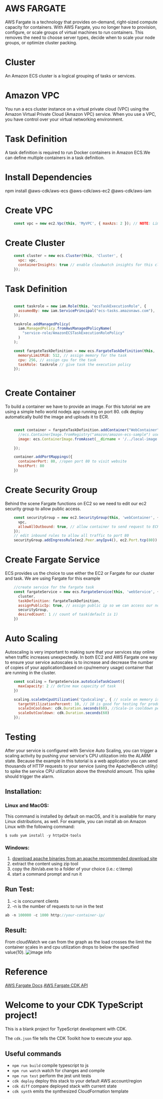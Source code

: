 # AWS FARGATE
AWS Fargate is a technology that provides on-demand, right-sized compute capacity for containers. With AWS Fargate, you no longer have to provision, configure, or scale groups of virtual machines to run containers. This removes the need to choose server types, decide when to scale your node groups, or optimize cluster packing.

# Cluster
An Amazon ECS cluster is a logical grouping of tasks or services.

# Amazon VPC
You run a ecs cluster instance on a virtual private cloud (VPC) using the Amazon Virtual Private Cloud (Amazon VPC) service. When you use a VPC, you have control over your virtual networking environment.

# Task Definition
A task definition is required to run Docker containers in Amazon ECS.We can define multiple containers in a task definition.

# Install Dependencies 
npm install @aws-cdk/aws-ecs @aws-cdk/aws-ec2 @aws-cdk/aws-iam

# Create VPC
```javascript
    const vpc = new ec2.Vpc(this, 'MyVPC', { maxAzs: 2 }); // NOTE: Limit AZs(avaliable zones) to avoid reaching resource quotas
```

# Create Cluster 
``` javascript 
    const cluster = new ecs.Cluster(this, 'Cluster', {
      vpc: vpc, 
      containerInsights: true // enable cloudwatch insights for this cluster
    });
```

# Task Definition 

``` javascript 

    const taskrole = new iam.Role(this, "ecsTaskExecutionRole", {
      assumedBy: new iam.ServicePrincipal("ecs-tasks.amazonaws.com"),
    });

    taskrole.addManagedPolicy(
      iam.ManagedPolicy.fromAwsManagedPolicyName(
        "service-role/AmazonECSTaskExecutionRolePolicy"
      )
    );

    const fargateTaskDefinition = new ecs.FargateTaskDefinition(this, 'TaskDef', {
      memoryLimitMiB: 512, // assign memory for the task
      cpu: 256, // assign cpu for the task 
      taskRole: taskrole // give task the execution policy
    });
    
```

# Create Container 
To build a container we have to provide an image. For this tutorial we are using a simple hello world nodejs app running on port 80. cdk deploy automatically build the image and uploads it to ECR.
``` javascript 

    const container = fargateTaskDefinition.addContainer("WebContainer", {
      //ecs.ContainerImage.fromRegistry("amazon/amazon-ecs-sample") use this for default img provided by aws for testing.
      image: ecs.ContainerImage.fromAsset(__dirname + '/../local-image'), // this image will be built and uploaded to ECR.
      
    });

    container.addPortMappings({
      containerPort: 80, //open port 80 to visit website
      hostPort: 80
    })

```

# Create Security Group 
Behind the scene Fargate functions on EC2 so we need to edit our ec2 security group to allow public access.

``` javascript
    const securityGroup = new ec2.SecurityGroup(this, 'webContainer', { 
      vpc, 
      allowAllOutbound: true, // allow container to send request to ECR where our image is stored.
    });
    // edit inbound rules to allow all traffic to port 80
    securityGroup.addIngressRule(ec2.Peer.anyIpv4(), ec2.Port.tcp(80))
```
# Create Fargate Service 
ECS provides us the choice to use either the EC2 or Fargate for our cluster and task. We are using Fargate for this example

``` javascript 
    //create service for the fargate task
    const fargateService = new ecs.FargateService(this, 'webService', { 
      cluster,
      taskDefinition: fargateTaskDefinition,
      assignPublicIp: true, // assign public ip so we can access our nodejs app
      securityGroup,
      desiredCount: 1 // count of task(default is 1)
    })

```

# Auto Scaling 
Autoscaling is very important to making sure that your services stay online when traffic increases unexpectedly. In both EC2 and AWS Fargate one way to ensure your service autoscales is to increase and decrease the number of copies of your application(based on cpu/memory usage) container that are running in the cluster.

``` javascript 
    const scaling = fargateService.autoScaleTaskCount({
      maxCapacity: 2 // define max capacity of task
    })

    scaling.scaleOnCpuUtilization('CpuScaling', { // scale on memory is also available.
      targetUtilizationPercent: 10, // 10 is good for testing for production 50 and above would be appropriate.
      scaleInCooldown: cdk.Duration.seconds(60), //Scale-in cooldown period
      scaleOutCooldown: cdk.Duration.seconds(60)
    });
```

# Testing 
After your service is configured with Service Auto Scaling, you can trigger a scaling activity by pushing your service's CPU utilization into the ALARM state. Because the example in this tutorial is a web application you can send thousands of HTTP requests to your service (using the ApacheBench utility) to spike the service CPU utilization above the threshold amount. This spike should trigger the alarm.

## Installation: 

### Linux and MacOS:
This command is installed by default on macOS, and it is available for many Linux distributions, as well. For example, you can install ab on Amazon Linux with the following command:
```javascript 
$ sudo yum install -y httpd24-tools
```

### Windows: 
1. [download apache binaries from an apache recommended download site](https://www.apachelounge.com/download/)
2. extract the content using zip tool
3. copy the /bin/ab.exe to a folder of your choice (i.e.: c:\temp)
4. start a command prompt and run it

## Run Test: 
1. -c is concurrent clients
2. -n is the number of requests to run in the test
``` javascript 
ab -n 100000 -c 1000 http://your-container-ip/
```

## Result: 
From cloudWatch we can from the graph as the load crosses the limit the container scales in and cpu utilization drops to below the specified value(10).
![image info](./img/test.jpg)

# Reference
[AWS Fargate Docs](https://docs.aws.amazon.com/AmazonECS/latest/developerguide/AWS_Fargate.html)
[AWS Fargate CDK API](https://docs.aws.amazon.com/cdk/api/latest/docs/@aws-cdk_aws-ecs.FargateService.html)

# Welcome to your CDK TypeScript project!

This is a blank project for TypeScript development with CDK.

The `cdk.json` file tells the CDK Toolkit how to execute your app.

## Useful commands

 * `npm run build`   compile typescript to js
 * `npm run watch`   watch for changes and compile
 * `npm run test`    perform the jest unit tests
 * `cdk deploy`      deploy this stack to your default AWS account/region
 * `cdk diff`        compare deployed stack with current state
 * `cdk synth`       emits the synthesized CloudFormation template
